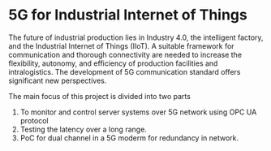 # 5G for Industrial Internet of Things

The future of industrial production lies in Industry 4.0, the intelligent factory, and the Industrial Internet of Things (IIoT). A suitable framework for communication and thorough connectivity are needed to increase the flexibility, autonomy, and efficiency of production facilities and intralogistics. The development of 5G communication standard offers significant new perspectives.


The main focus of this project  is divided into two parts 
1) To monitor and control server systems over 5G network using OPC UA protocol 
2) Testing the latency over a long range.
3) PoC for dual channel in a 5G moderm for redundancy in network.


